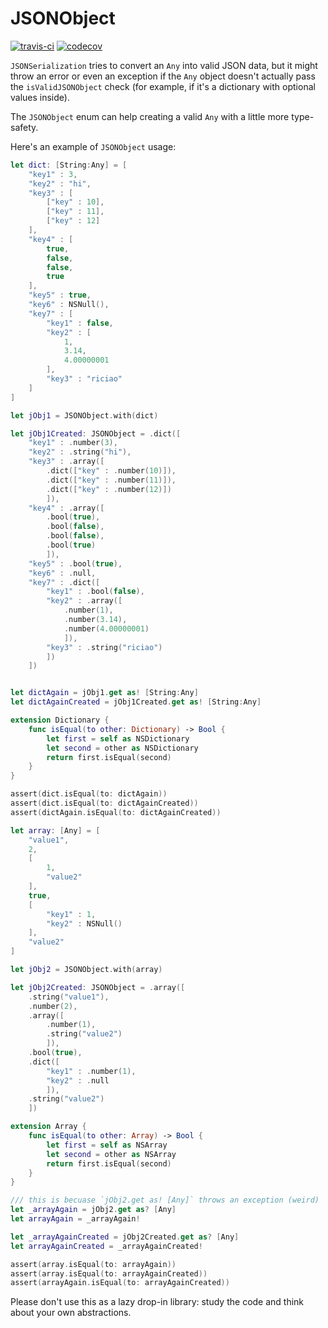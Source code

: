 # JSONObject
[![travis-ci](https://travis-ci.org/broomburgo/JSONObject.svg?branch=master)](https://travis-ci.org/broomburgo/JSONObject)
[![codecov](https://codecov.io/gh/broomburgo/JSONObject/branch/master/graph/badge.svg)](https://codecov.io/gh/broomburgo/JSONObject)

`JSONSerialization` tries to convert an `Any` into valid JSON data, but it might throw an error or even an exception if the `Any` object doesn't actually pass the `isValidJSONObject` check (for example, if it's a dictionary with optional values inside).

The `JSONObject` enum can help creating a valid `Any` with a little more type-safety.

Here's an example of `JSONObject` usage:

```swift
let dict: [String:Any] = [
	"key1" : 3,
	"key2" : "hi",
	"key3" : [
		["key" : 10],
		["key" : 11],
		["key" : 12]
	],
	"key4" : [
		true,
		false,
		false,
		true
	],
	"key5" : true,
	"key6" : NSNull(),
	"key7" : [
		"key1" : false,
		"key2" : [
			1,
			3.14,
			4.00000001
		],
		"key3" : "riciao"
	]
]

let jObj1 = JSONObject.with(dict)

let jObj1Created: JSONObject = .dict([
	"key1" : .number(3),
	"key2" : .string("hi"),
	"key3" : .array([
		.dict(["key" : .number(10)]),
		.dict(["key" : .number(11)]),
		.dict(["key" : .number(12)])
		]),
	"key4" : .array([
		.bool(true),
		.bool(false),
		.bool(false),
		.bool(true)
		]),
	"key5" : .bool(true),
	"key6" : .null,
	"key7" : .dict([
		"key1" : .bool(false),
		"key2" : .array([
			.number(1),
			.number(3.14),
			.number(4.00000001)
			]),
		"key3" : .string("riciao")
		])
	])


let dictAgain = jObj1.get as! [String:Any]
let dictAgainCreated = jObj1Created.get as! [String:Any]

extension Dictionary {
	func isEqual(to other: Dictionary) -> Bool {
		let first = self as NSDictionary
		let second = other as NSDictionary
		return first.isEqual(second)
	}
}

assert(dict.isEqual(to: dictAgain))
assert(dict.isEqual(to: dictAgainCreated))
assert(dictAgain.isEqual(to: dictAgainCreated))

let array: [Any] = [
	"value1",
	2,
	[
		1,
		"value2"
	],
	true,
	[
		"key1" : 1,
		"key2" : NSNull()
	],
	"value2"
]

let jObj2 = JSONObject.with(array)

let jObj2Created: JSONObject = .array([
	.string("value1"),
	.number(2),
	.array([
		.number(1),
		.string("value2")
		]),
	.bool(true),
	.dict([
		"key1" : .number(1),
		"key2" : .null
		]),
	.string("value2")
	])

extension Array {
	func isEqual(to other: Array) -> Bool {
		let first = self as NSArray
		let second = other as NSArray
		return first.isEqual(second)
	}
}

/// this is becuase `jObj2.get as! [Any]` throws an exception (weird)
let _arrayAgain = jObj2.get as? [Any]
let arrayAgain = _arrayAgain!

let _arrayAgainCreated = jObj2Created.get as? [Any]
let arrayAgainCreated = _arrayAgainCreated!

assert(array.isEqual(to: arrayAgain))
assert(array.isEqual(to: arrayAgainCreated))
assert(arrayAgain.isEqual(to: arrayAgainCreated))
```

Please don't use this as a lazy drop-in library: study the code and think about your own abstractions.
